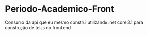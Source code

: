 # Periodo-Academico-Front
Consumo da api que eu mesmo construi utilizando .net core 3.1 para construção de  telas no front end 
